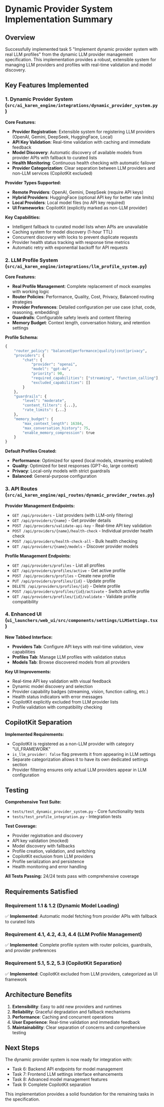 # Dynamic Provider System Implementation Summary

## Overview

Successfully implemented task 5 "Implement dynamic provider system with real LLM profiles" from the dynamic LLM provider management specification. This implementation provides a robust, extensible system for managing LLM providers and profiles with real-time validation and model discovery.

## Key Features Implemented

### 1. Dynamic Provider System (`src/ai_karen_engine/integrations/dynamic_provider_system.py`)

**Core Features:**
- **Provider Registration**: Extensible system for registering LLM providers (OpenAI, Gemini, DeepSeek, HuggingFace, Local)
- **API Key Validation**: Real-time validation with caching and immediate feedback
- **Model Discovery**: Automatic discovery of available models from provider APIs with fallback to curated lists
- **Health Monitoring**: Continuous health checking with automatic failover
- **Provider Categorization**: Clear separation between LLM providers and non-LLM services (CopilotKit excluded)

**Provider Types Supported:**
- **Remote Providers**: OpenAI, Gemini, DeepSeek (require API keys)
- **Hybrid Providers**: HuggingFace (optional API key for better rate limits)
- **Local Providers**: Local model files (no API key required)
- **UI Frameworks**: CopilotKit (explicitly marked as non-LLM provider)

**Key Capabilities:**
- Intelligent fallback to curated model lists when APIs are unavailable
- Caching system for model discovery (1-hour TTL)
- Concurrent discovery with locks to prevent duplicate requests
- Provider health status tracking with response time metrics
- Automatic retry with exponential backoff for API requests

### 2. LLM Profile System (`src/ai_karen_engine/integrations/llm_profile_system.py`)

**Core Features:**
- **Real Profile Management**: Complete replacement of mock examples with working logic
- **Router Policies**: Performance, Quality, Cost, Privacy, Balanced routing strategies
- **Provider Preferences**: Detailed configuration per use case (chat, code, reasoning, embedding)
- **Guardrails**: Configurable safety levels and content filtering
- **Memory Budget**: Context length, conversation history, and retention settings

**Profile Schema:**
```python
{
    "router_policy": "balanced|performance|quality|cost|privacy",
    "providers": {
        "chat": {
            "provider": "openai",
            "model": "gpt-4o",
            "priority": 90,
            "required_capabilities": ["streaming", "function_calling"],
            "excluded_capabilities": []
        }
    },
    "guardrails": {
        "level": "moderate",
        "content_filters": {...},
        "rate_limits": {...}
    },
    "memory_budget": {
        "max_context_length": 16384,
        "max_conversation_history": 75,
        "enable_memory_compression": true
    }
}
```

**Default Profiles Created:**
- **Performance**: Optimized for speed (local models, streaming enabled)
- **Quality**: Optimized for best responses (GPT-4o, large context)
- **Privacy**: Local-only models with strict guardrails
- **Balanced**: General-purpose configuration

### 3. API Routes (`src/ai_karen_engine/api_routes/dynamic_provider_routes.py`)

**Provider Management Endpoints:**
- `GET /api/providers` - List providers (with LLM-only filtering)
- `GET /api/providers/{name}` - Get provider details
- `POST /api/providers/validate-api-key` - Real-time API key validation
- `POST /api/providers/{name}/health-check` - Individual provider health check
- `POST /api/providers/health-check-all` - Bulk health checking
- `GET /api/providers/{name}/models` - Discover provider models

**Profile Management Endpoints:**
- `GET /api/providers/profiles` - List all profiles
- `GET /api/providers/profiles/active` - Get active profile
- `POST /api/providers/profiles` - Create new profile
- `PUT /api/providers/profiles/{id}` - Update profile
- `DELETE /api/providers/profiles/{id}` - Delete profile
- `POST /api/providers/profiles/{id}/activate` - Switch active profile
- `GET /api/providers/profiles/{id}/validate` - Validate profile compatibility

### 4. Enhanced UI (`ui_launchers/web_ui/src/components/settings/LLMSettings.tsx`)

**New Tabbed Interface:**
- **Providers Tab**: Configure API keys with real-time validation, view capabilities
- **Profiles Tab**: Manage LLM profiles with validation status
- **Models Tab**: Browse discovered models from all providers

**Key UI Improvements:**
- Real-time API key validation with visual feedback
- Dynamic model discovery and selection
- Provider capability badges (streaming, vision, function calling, etc.)
- Health status indicators with error messages
- CopilotKit explicitly excluded from LLM provider lists
- Profile validation with compatibility checking

## CopilotKit Separation

**Implemented Requirements:**
- CopilotKit is registered as a non-LLM provider with category "UI_FRAMEWORK"
- `is_llm_provider: false` flag prevents it from appearing in LLM settings
- Separate categorization allows it to have its own dedicated settings section
- Provider filtering ensures only actual LLM providers appear in LLM configuration

## Testing

**Comprehensive Test Suite:**
- `tests/test_dynamic_provider_system.py` - Core functionality tests
- `tests/test_profile_integration.py` - Integration tests

**Test Coverage:**
- Provider registration and discovery
- API key validation (mocked)
- Model discovery with fallbacks
- Profile creation, validation, and switching
- CopilotKit exclusion from LLM providers
- Profile serialization and persistence
- Health monitoring and error handling

**All Tests Passing:** 24/24 tests pass with comprehensive coverage

## Requirements Satisfied

### Requirement 1.1 & 1.2 (Dynamic Model Loading)
✅ **Implemented**: Automatic model fetching from provider APIs with fallback to curated lists

### Requirement 4.1, 4.2, 4.3, 4.4 (LLM Profile Management)
✅ **Implemented**: Complete profile system with router policies, guardrails, and provider preferences

### Requirement 5.1, 5.2, 5.3 (CopilotKit Separation)
✅ **Implemented**: CopilotKit excluded from LLM providers, categorized as UI framework

## Architecture Benefits

1. **Extensibility**: Easy to add new providers and runtimes
2. **Reliability**: Graceful degradation and fallback mechanisms
3. **Performance**: Caching and concurrent operations
4. **User Experience**: Real-time validation and immediate feedback
5. **Maintainability**: Clear separation of concerns and comprehensive testing

## Next Steps

The dynamic provider system is now ready for integration with:
- Task 6: Backend API endpoints for model management
- Task 7: Frontend LLM settings interface enhancements
- Task 8: Advanced model management features
- Task 9: Complete CopilotKit separation

This implementation provides a solid foundation for the remaining tasks in the specification.